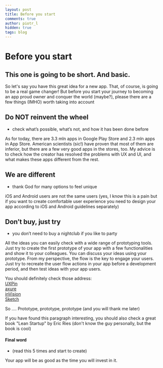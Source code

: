 ```yaml
---
layout: post
title: Before you start
comments: true
author: piotr_l
hidden: true
tags: blog
---
```


# Before you start
## This one is going to be short. And basic.

So let's say you have this great idea for a new app. That, of course, is going to be a real game changer! But before you start your journey to becoming an app proud owner and conquer the world (maybe?), please there are a few things (IMHO) worth taking into account

## Do NOT reinvent the wheel
* check what’s possible, what’s not, and how it has been done before

As for today, there are 3.3 mln apps in Google Play Store and 2.3 mln apps in App Store. American scientists (sic!) have proven that most of them are inferior,  but there are a few very good apps in the stores, too. My advice is to check how the creator has resolved the problems with UX and UI, and what makes these apps different from the rest.

## We are different
* thank God for many options to feel unique

iOS and Android users are not the same users (yes, I know this is a pain but if you want to create comfortable user experience you need to design your app according to iOS and Android guidelines separately)

## Don’t buy, just try
* you don’t need to buy a nightclub if you like to party

All the ideas you can easily check with a wide range of  prototyping tools. Just try to create the first prototype of your app with a few functionalities and show it to your colleagues. You can discuss your ideas using your prototype. 
From my perspective, the flow is the key to engage your users.
Just try to recreate the user flow actions in your app before a development period, and then test ideas with your app users.

You should definitely check those address: <br>
[UXPin](https://www.uxpin.com/) <br>
[axure](https://www.axure.com/)<br>
[inVision](https://www.invisionapp.com/)<br>
[Sketch](https://www.sketchapp.com/)<br>

So .... Prototype, prototype, prototype (and you will thank me later)

If you have found this paragraph interesting, you should also check a great book "Lean Startup" by Eric Ries (don't know the guy personally,  but the book is cool)

#### Final word
* (read this 5 times and start to  create)

Your app will be as good as the time you will invest in it.
